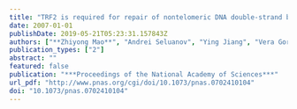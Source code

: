 ```yaml
---
title: "TRF2 is required for repair of nontelomeric DNA double-strand breaks by homologous recombination"
date: 2007-01-01
publishDate: 2019-05-21T05:23:31.157843Z
authors: ["**Zhiyong Mao**", "Andrei Seluanov", "Ying Jiang", "Vera Gorbunova"]
publication_types: ["2"]
abstract: ""
featured: false
publication: "***Proceedings of the National Academy of Sciences***"
url_pdf: "http://www.pnas.org/cgi/doi/10.1073/pnas.0702410104"
doi: "10.1073/pnas.0702410104"
---
```


